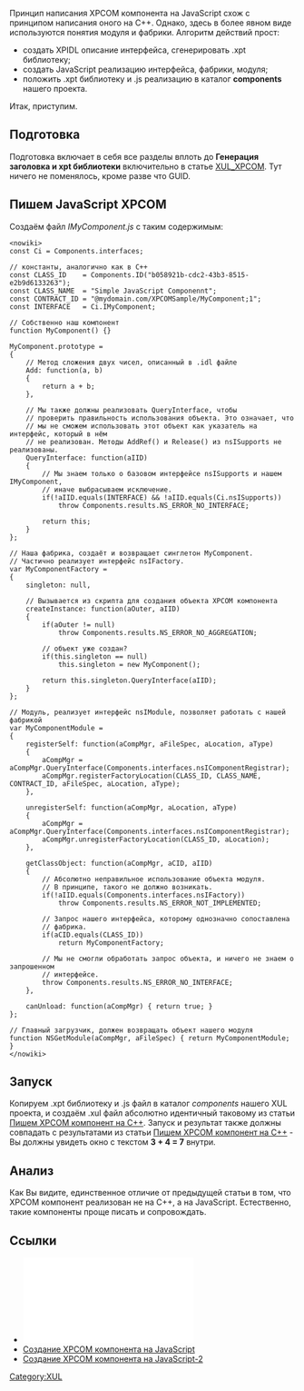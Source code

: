 Принцип написания XPCOM компонента на JavaScript схож с принципом
написания оного на C++. Однако, здесь в более явном виде
используются понятия модуля и фабрики. Алгоритм действий прост:

  - создать XPIDL описание интерфейса, сгенерировать .xpt библиотеку;
  - создать JavaScript реализацию интерфейса, фабрики, модуля;
  - положить .xpt библиотеку и .js реализацию в каталог **components**
    нашего проекта.

Итак, приступим.

## Подготовка

Подготовка включает в себя все разделы вплоть до **Генерация заголовка и
xpt библиотеки** включительно в статье
[XUL_XPCOM](XUL_XPCOM). Тут ничего не поменялось, кроме
разве что GUID.

## Пишем JavaScript XPCOM

Создаём файл *IMyComponent.js* с таким содержимым:

    <nowiki>
    const Ci = Components.interfaces;

    // константы, аналогично как в C++
    const CLASS_ID    = Components.ID("b058921b-cdc2-43b3-8515-e2b9d6133263");
    const CLASS_NAME  = "Simple JavaScript Componennt";
    const CONTRACT_ID = "@mydomain.com/XPCOMSample/MyComponent;1";
    const INTERFACE   = Ci.IMyComponent;

    // Собственно наш компонент
    function MyComponent() {}

    MyComponent.prototype =
    {
        // Метод сложения двух чисел, описанный в .idl файле
        Add: function(a, b)
        {
            return a + b;
        },

        // Мы также должны реализовать QueryInterface, чтобы
        // проверить правильность использования объекта. Это означает, что
        // мы не сможем использовать этот объект как указатель на интерфейс, который в нём
        // не реализован. Методы AddRef() и Release() из nsISupports не реализованы.
        QueryInterface: function(aIID)
        {
            // Мы знаем только о базовом интерфейсе nsISupports и нашем IMyComponent,
            // иначе выбрасываем исключение.
            if(!aIID.equals(INTERFACE) && !aIID.equals(Ci.nsISupports))
                throw Components.results.NS_ERROR_NO_INTERFACE;

            return this;
        }
    };

    // Наша фабрика, создаёт и возвращает синглетон MyComponent.
    // Частично реализует интерфейс nsIFactory.
    var MyComponentFactory =
    {
        singleton: null,

        // Вызывается из скрипта для создания объекта XPCOM компонента
        createInstance: function(aOuter, aIID)
        {
            if(aOuter != null)
                throw Components.results.NS_ERROR_NO_AGGREGATION;

            // объект уже создан?
            if(this.singleton == null)
                this.singleton = new MyComponent();

            return this.singleton.QueryInterface(aIID);
        }
    };

    // Модуль, реализует интерфейс nsIModule, позволяет работать с нашей фабрикой
    var MyComponentModule =
    {
        registerSelf: function(aCompMgr, aFileSpec, aLocation, aType)
        {
            aCompMgr = aCompMgr.QueryInterface(Components.interfaces.nsIComponentRegistrar);
            aCompMgr.registerFactoryLocation(CLASS_ID, CLASS_NAME, CONTRACT_ID, aFileSpec, aLocation, aType);
        },

        unregisterSelf: function(aCompMgr, aLocation, aType)
        {
            aCompMgr = aCompMgr.QueryInterface(Components.interfaces.nsIComponentRegistrar);
            aCompMgr.unregisterFactoryLocation(CLASS_ID, aLocation);
        },

        getClassObject: function(aCompMgr, aCID, aIID)
        {
            // Абсолютно неправильное использование объекта модуля.
            // В принципе, такого не должно возникать.
            if(!aIID.equals(Components.interfaces.nsIFactory))
                throw Components.results.NS_ERROR_NOT_IMPLEMENTED;

            // Запрос нашего интерфейса, которому однозначно сопоставлена
            // фабрика.
            if(aCID.equals(CLASS_ID))
                return MyComponentFactory;

            // Мы не смогли обработать запрос объекта, и ничего не знаем о запрошенном
            // интерфейсе.
            throw Components.results.NS_ERROR_NO_INTERFACE;
        },

        canUnload: function(aCompMgr) { return true; }
    };

    // Главный загрузчик, должен возвращать объект нашего модуля
    function NSGetModule(aCompMgr, aFileSpec) { return MyComponentModule; }
    </nowiki>

## Запуск

Копируем .xpt библиотеку и .js файл в каталог *components* нашего XUL
проекта, и создаём .xul файл абсолютно идентичный таковому из статьи
[Пишем XPCOM компонент на C++](XUL_XPCOM). Запуск и результат
также должны совпадать с результатами из статьи [Пишем XPCOM компонент
на C++](XUL_XPCOM) - Вы должны увидеть окно с текстом **3 +
4 = 7** внутри.

## Анализ

Как Вы видите, единственное отличие от предыдущей статьи в том, что
XPCOM компонент реализован не на C++, а на JavaScript. Естественно,
такие компоненты проще писать и сопровождать.

## Ссылки

  - ![Исходники example4 с готовым компонентом (переименуйте в
    .tar.bz2)](example4.tar.bz2
    "Исходники example4 с готовым компонентом (переименуйте в .tar.bz2)")
  - [Создание XPCOM компонента на
    JavaScript](http://kb.mozillazine.org/Implementing_XPCOM_components_in_JavaScript)
  - [Создание XPCOM компонента на
    JavaScript-2](http://www.builderau.com.au/program/soa/Creating_XPCOM_components_with_JavaScript/0,339024614,339206503,00.htm)

[Category:XUL](Category:XUL)